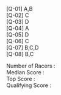 [Q-01] A,B\
[Q-02] C\
[Q-03] D\
[Q-04] A\
[Q-05] D\
[Q-06] C\
[Q-07] B,C,D\
[Q-08] B,C


Number of Racers : \
Median Score     : \
Top Score        : \
Qualifying Score : 